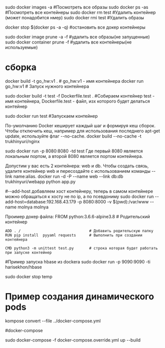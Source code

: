 sudo docker images -a   #Посмотреть все образы
sudo docker ps -as      #Посмотреть все контейнеры
sudo docker rm test     #Удалить контейнер (может понадобится нмер)
sudo docker rmi test     #Удалить образы

docker stop $(docker ps -a -q) #остановить все докер контейнеры

sudo docker image prune -a -f     #удалить все образы(не запущенные)
sudo docker container prune -f    #удалить все контейнеры(не используемые)

# сборка
  docker build -t go_hw:v1 . # go_hw:v1 - имя контейнера
  docker run go_hw:v1 # Запуск нужного контейнера

sudo docker build -t test -f Dockerfile.test .   #Собираем контейнер test - имя контейнера, Dockerfile.test - файл, изх которого будет делаться контейнер

sudo docker run test    #Запускаем контейнер

По-умолчанию Docker кеширует каждый шаг и формируя кеш сборок. Чтобы отключить кеш, например для использования последнего apt-get update, используйте флаг --no-cache.
docker build --no-cache -t trukhinyuri/nginx

sudo docker run -p 8080:8080 -td test
Где первый 8080 является локальным портом, а второй 8080 является портом контейнера.

Допустим у вас есть 2 контейнера: web и db. Чтобы создать связь, удалите контейнер web и пересоздайте с использованием команды --link name:alias.
docker run -d -P --name web --link db:db trukhinyuri/webapp python app.py

#--add-host добавляем хост контейнеру, теперь в самом контейнере можно обращаться к хосту не по ip, а по псевдониму
sudo docker run --add-host=database:192.168.43.179 -p 8080:8000 -v $(pwd):/var/www  --name molnya molnya



Проимер докер файла:
    FROM python:3.6.6-alpine3.8           # Родительский контейнер

    ADD . /                               # Добавить родительскую папку
    RUN pip install  pyyaml requests      # Выполнить при создании контейнера

    CMD python3 -m unittest test.py       # строка которая будет работать при запуске контейнер
    
    
    
    
    
#Пример запуска hbase из dockera
sudo docker run -p 9090:9090 -ti harisekhon/hbase

sudo docker stop temp

# Пример создания динамического pods
kompose convert --file ../docker-compose.yml

#docker-compose

sudo docker-compose -f docker-compose.override.yml up --build
